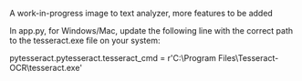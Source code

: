 A work-in-progress image to text analyzer, more features to be added 


 In app.py, for Windows/Mac, update the following line with the correct path to the tesseract.exe file on your system:
 
 pytesseract.pytesseract.tesseract_cmd = r'C:\Program Files\Tesseract-OCR\tesseract.exe'
